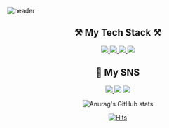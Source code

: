 ![header](https://capsule-render.vercel.app/api?type=waving&color=0FADED&height=200&text=Welcome!&fontAlignY=30&desc=Tag&descAlign=65)

<div align="center">
  <h2>
    ⚒️ My Tech Stack ⚒️
  </h2>
    <a href="https://en.wikipedia.org/wiki/IOS" target="_blank"> <img src="https://img.shields.io/badge/iOS-000000?style=flat-square&logo=ios&logoColor=white"/> </a>
    <a href="https://en.wikipedia.org/wiki/Swift_(programming_language)" target="_blank"> <img src="https://img.shields.io/badge/Swift-F05138?style=flat-square&logo=swift&logoColor=white"/> </a>
    <a href="https://en.wikipedia.org/wiki/Cocoa_Touch" target="_blank"> <img src="https://img.shields.io/badge/UIKit-2396F3?style=flat-square&logo=UIKit&logoColor=white"/> </a>
    <a href="https://en.wikipedia.org/wiki/GitHub" target="_blank"> <img src="https://img.shields.io/badge/Github-181717?style=flat-square&logo=Github&logoColor=white"/> </a>


  <h2>
    🎵 My SNS
  </h2>
    <a href="https://www.notion.so/tagplayground/2-IOS-8f334296c87545d3be824d0b9214b0f6?pvs=4" target="_blank"> <img src="https://img.shields.io/badge/Notion-000000?style=flat-square&logo=Notion&logoColor=white"/> </a>
    <a href="https://haesus.github.io/"><img src="https://img.shields.io/badge/GitHub-181717?style=flat-square&logo=GitHub&logoColor=white"/></a>
    <a href="https://www.instagram.com/haesu.tag/" target="_blank"> <img src="https://img.shields.io/badge/Instargram-E4405F?style=flat-square&logo=instagram&logoColor=white"/> </a> 
<br/>

  ![Anurag's GitHub stats](https://github-readme-stats.vercel.app/api?username=Haesu&theme=dark&show_icons=true)

  
  [![Hits](https://hits.seeyoufarm.com/api/count/incr/badge.svg?url=https%3A%2F%2Fgithub.com%2FHaesus&count_bg=%2379C83D&title_bg=%23555555&icon=&icon_color=%23E7E7E7&title=visit&edge_flat=true)](https://hits.seeyoufarm.com)
</div>



<!--
**Haesus/Haesus** is a ✨ _special_ ✨ repository because its `README.md` (this file) appears on your GitHub profile.

Here are some ideas to get you started:

- 🔭 I’m currently working on ...
- 🌱 I’m currently learning ...
- 👯 I’m looking to collaborate on ...
- 🤔 I’m looking for help with ...
- 💬 Ask me about ...
- 📫 How to reach me: ...
- 😄 Pronouns: ...
- ⚡ Fun fact: ...
-->
